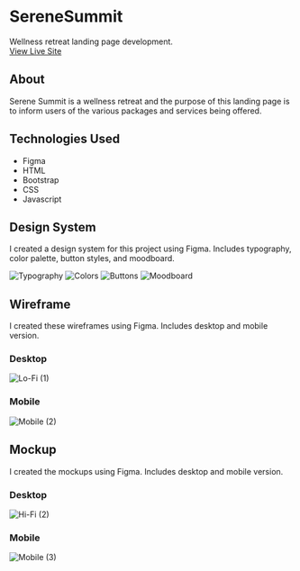 # SereneSummit
Wellness retreat landing page development. <br>
[View Live Site](https://serenesummmit.netlify.app/)

## About 
Serene Summit is a wellness retreat and the purpose of this landing page is to inform users of the various packages and services being offered.


## Technologies Used
- Figma
- HTML
- Bootstrap
- CSS
- Javascript


## Design System
I created a design system for this project using Figma. Includes typography, color palette, button styles, and moodboard.

![Typography](https://user-images.githubusercontent.com/90724224/219546902-019b9a62-f523-40b2-8058-609819bd1a1c.png)
![Colors](https://user-images.githubusercontent.com/90724224/219546923-805f5ce8-5f1f-4837-88ab-b9ad74859ab8.png)
![Buttons](https://user-images.githubusercontent.com/90724224/219546939-5afd0106-3df1-402a-95c6-73e3096ebaf3.png)
![Moodboard](https://user-images.githubusercontent.com/90724224/219546963-6a5d7cce-0426-4acd-90eb-651e6380dd0e.png)

## Wireframe
I created these wireframes using Figma. Includes desktop and mobile version.

### Desktop
![Lo-Fi (1)](https://user-images.githubusercontent.com/90724224/219547193-9fe88ba7-1bac-4c64-a1ac-02fce0268469.png)

### Mobile
![Mobile (2)](https://user-images.githubusercontent.com/90724224/219547228-301a35cf-3cfc-44d1-8c38-5e991f717562.png)


## Mockup
I created the mockups using Figma. Includes desktop and mobile version.

### Desktop 
![Hi-Fi (2)](https://user-images.githubusercontent.com/90724224/219547464-ec86ca55-43bd-4314-8435-1e05328af8b7.png)


### Mobile
![Mobile (3)](https://user-images.githubusercontent.com/90724224/219547546-71824bd2-6337-4d47-a396-f6358f987f2f.png)

